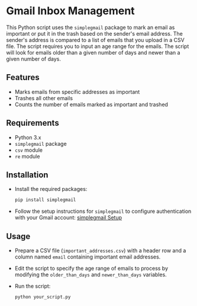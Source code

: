 # Gmail Inbox Management

This Python script uses the `simplegmail` package to mark an email as important or put it in the trash based on the sender's email address. The sender's address is compared to a list of emails that you upload in a CSV file. The script requires you to input an age range for the emails. The script will look for emails older than a given number of days and newer than a given number of days.

## Features

- Marks emails from specific addresses as important
- Trashes all other emails
- Counts the number of emails marked as important and trashed

## Requirements

- Python 3.x
- `simplegmail` package
- `csv` module
- `re` module

## Installation

- Install the required packages:
    ```sh
    pip install simplegmail
    ```

- Follow the setup instructions for `simplegmail` to configure authentication with your Gmail account: [simplegmail Setup](https://github.com/jeremyephron/simplegmail#setup)

## Usage

- Prepare a CSV file (`important_addresses.csv`) with a header row and a column named `email` containing important email addresses.

- Edit the script to specify the age range of emails to process by modifying the `older_than_days` and `newer_than_days` variables.

- Run the script:
    ```sh
    python your_script.py
    ```
